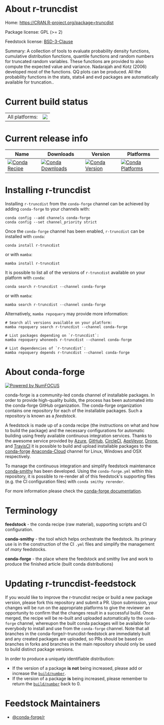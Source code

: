 About r-truncdist
=================

Home: https://CRAN.R-project.org/package=truncdist

Package license: GPL (>= 2)

Feedstock license: [BSD-3-Clause](https://github.com/conda-forge/r-truncdist-feedstock/blob/main/LICENSE.txt)

Summary: A collection of tools to evaluate probability density functions, cumulative distribution functions, quantile functions and random numbers for truncated random variables.  These functions are provided to also compute the expected value and variance. Nadarajah and Kotz (2006) developed most of the functions. QQ plots can be produced. All the probability functions in the stats, stats4 and evd packages are automatically available for truncation..

Current build status
====================


<table><tr><td>All platforms:</td>
    <td>
      <a href="https://dev.azure.com/conda-forge/feedstock-builds/_build/latest?definitionId=2502&branchName=main">
        <img src="https://dev.azure.com/conda-forge/feedstock-builds/_apis/build/status/r-truncdist-feedstock?branchName=main">
      </a>
    </td>
  </tr>
</table>

Current release info
====================

| Name | Downloads | Version | Platforms |
| --- | --- | --- | --- |
| [![Conda Recipe](https://img.shields.io/badge/recipe-r--truncdist-green.svg)](https://anaconda.org/conda-forge/r-truncdist) | [![Conda Downloads](https://img.shields.io/conda/dn/conda-forge/r-truncdist.svg)](https://anaconda.org/conda-forge/r-truncdist) | [![Conda Version](https://img.shields.io/conda/vn/conda-forge/r-truncdist.svg)](https://anaconda.org/conda-forge/r-truncdist) | [![Conda Platforms](https://img.shields.io/conda/pn/conda-forge/r-truncdist.svg)](https://anaconda.org/conda-forge/r-truncdist) |

Installing r-truncdist
======================

Installing `r-truncdist` from the `conda-forge` channel can be achieved by adding `conda-forge` to your channels with:

```
conda config --add channels conda-forge
conda config --set channel_priority strict
```

Once the `conda-forge` channel has been enabled, `r-truncdist` can be installed with `conda`:

```
conda install r-truncdist
```

or with `mamba`:

```
mamba install r-truncdist
```

It is possible to list all of the versions of `r-truncdist` available on your platform with `conda`:

```
conda search r-truncdist --channel conda-forge
```

or with `mamba`:

```
mamba search r-truncdist --channel conda-forge
```

Alternatively, `mamba repoquery` may provide more information:

```
# Search all versions available on your platform:
mamba repoquery search r-truncdist --channel conda-forge

# List packages depending on `r-truncdist`:
mamba repoquery whoneeds r-truncdist --channel conda-forge

# List dependencies of `r-truncdist`:
mamba repoquery depends r-truncdist --channel conda-forge
```


About conda-forge
=================

[![Powered by
NumFOCUS](https://img.shields.io/badge/powered%20by-NumFOCUS-orange.svg?style=flat&colorA=E1523D&colorB=007D8A)](https://numfocus.org)

conda-forge is a community-led conda channel of installable packages.
In order to provide high-quality builds, the process has been automated into the
conda-forge GitHub organization. The conda-forge organization contains one repository
for each of the installable packages. Such a repository is known as a *feedstock*.

A feedstock is made up of a conda recipe (the instructions on what and how to build
the package) and the necessary configurations for automatic building using freely
available continuous integration services. Thanks to the awesome service provided by
[Azure](https://azure.microsoft.com/en-us/services/devops/), [GitHub](https://github.com/),
[CircleCI](https://circleci.com/), [AppVeyor](https://www.appveyor.com/),
[Drone](https://cloud.drone.io/welcome), and [TravisCI](https://travis-ci.com/)
it is possible to build and upload installable packages to the
[conda-forge](https://anaconda.org/conda-forge) [Anaconda-Cloud](https://anaconda.org/)
channel for Linux, Windows and OSX respectively.

To manage the continuous integration and simplify feedstock maintenance
[conda-smithy](https://github.com/conda-forge/conda-smithy) has been developed.
Using the ``conda-forge.yml`` within this repository, it is possible to re-render all of
this feedstock's supporting files (e.g. the CI configuration files) with ``conda smithy rerender``.

For more information please check the [conda-forge documentation](https://conda-forge.org/docs/).

Terminology
===========

**feedstock** - the conda recipe (raw material), supporting scripts and CI configuration.

**conda-smithy** - the tool which helps orchestrate the feedstock.
                   Its primary use is in the construction of the CI ``.yml`` files
                   and simplify the management of *many* feedstocks.

**conda-forge** - the place where the feedstock and smithy live and work to
                  produce the finished article (built conda distributions)


Updating r-truncdist-feedstock
==============================

If you would like to improve the r-truncdist recipe or build a new
package version, please fork this repository and submit a PR. Upon submission,
your changes will be run on the appropriate platforms to give the reviewer an
opportunity to confirm that the changes result in a successful build. Once
merged, the recipe will be re-built and uploaded automatically to the
`conda-forge` channel, whereupon the built conda packages will be available for
everybody to install and use from the `conda-forge` channel.
Note that all branches in the conda-forge/r-truncdist-feedstock are
immediately built and any created packages are uploaded, so PRs should be based
on branches in forks and branches in the main repository should only be used to
build distinct package versions.

In order to produce a uniquely identifiable distribution:
 * If the version of a package **is not** being increased, please add or increase
   the [``build/number``](https://docs.conda.io/projects/conda-build/en/latest/resources/define-metadata.html#build-number-and-string).
 * If the version of a package **is** being increased, please remember to return
   the [``build/number``](https://docs.conda.io/projects/conda-build/en/latest/resources/define-metadata.html#build-number-and-string)
   back to 0.

Feedstock Maintainers
=====================

* [@conda-forge/r](https://github.com/conda-forge/r/)

